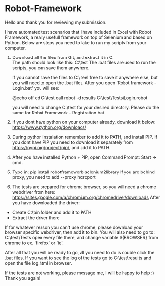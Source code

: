 # Robot-Framework

Hello and thank you for reviewing my submission.

I have automated test scenarios that I have included in Excel with Robot Framework, a really usefull framework on top of Selenium and based on Python.
Below are steps you need to take to run my scripts from your computer.

1. Download all the files from Git, and extract it in C:\
    The path should look like this: C:\test
    The .bat files are used to run the scripts, you can save them anywhere.
    
    If you cannot save the files to C:\ feel free to save it anywhere else, but you will need to open the .bat files.
    After you open 'Robot framework - Login.bat' you will see:
    
    @echo off
    cd C:\test
    call robot -d results C:\test\Tests\Login.robot
    
    you will need to change C:\test for your desired directory.
    Please do the same for Robot Framework - Registration.bat
    
2. If you dont have python on your computer already, download it below:
https://www.python.org/downloads/
3. During python instalation remember to add it to PATH, and install PIP. If you dont have PIP you need to download it separately from https://pypi.org/project/pip/, and add it to PATH.
4. After you have installed Python + PIP, open Command Prompt: Start -> cmd.
5. Type in: pip install robotframework-selenium2library
   If you are behind proxy, you need to add --proxy host:port
6. The tests are prepared for chrome browser, so you will need a chrome webdriver from here:
https://sites.google.com/a/chromium.org/chromedriver/downloads
After you have downloaded the driver:
- Create C:\bin folder and add it to PATH
- Extract the driver there

If for whatever reason you can't use chrome, please download your browser specific webdriver, then add it to bin.
You will also need to go to:
C:\test\Tests
open every file there, and change variable ${BROWSER} from chrome to ex. 'firefox' or 'ie'.

After all that you will be ready to go, all you need to do is double click the .bat files.
If you want to see the log of the tests go to C:\test\results and open the file log.html in browser.

If the tests are not working, please message me, I will be happy to help :)
Thank you again!
